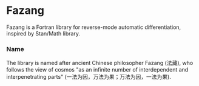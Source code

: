 # Fazang
Fazang is a Fortran library for reverse-mode automatic
differentiation, inspired by Stan/Math library.

### Name
The library is named after ancient Chinese philosopher Fazang (法藏), who
follows the view of cosmos "as an infinite number of interdependent
and interpenetrating parts" (一法为因，万法为果；万法为因，一法为果). 
